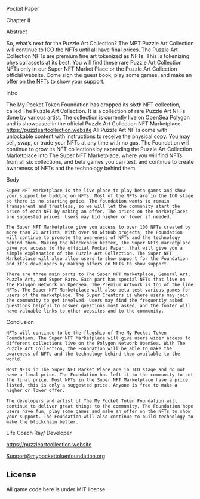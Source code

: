 Pocket Paper  

Chapter II 

Abstract 

So, what’s next for the Puzzle Art Collection? The MPT Puzzle Art Collection will continue to ICO the NFTs until all have final prices. The Puzzle Art Collection NFTs are premium fine art tokenized as NFTs. This is tokenizing physical assets at its best. You will find these rare Puzzle Art Collection NFTs only in our Super NFT Market Place or the Puzzle Art Collection official website. Come sign the guest book, play some games, and make an offer on the NFTs to show your support. 

Intro

The My Pocket Token Foundation has dropped its sixth NFT collection, called The Puzzle Art Collection. It is a collection of rare Puzzle Art NFTs done by various artist. The collection is currently live on OpenSea Polygon and is showcased in the official Puzzle Art Collection NFT Marketplace. https://puzzleartcollection.website All Puzzle Art NFTs come with unlockable content with instructions to receive the physical copy. You may sell, swap, or trade your NFTs at any time with no gas. The Foundation will continue to grow its NFT collections by expanding the Puzzle Art Collection Marketplace into The Super NFT Marketplace, where you will find NFTs from all six collections, and beta games you can test. and continue to create awareness of NFTs and the technology behind them. 

Body 

	Super NFT Marketplace is the live place to play beta games and show your support by bidding on NFTs. Most of the NFTs are in the ICO stage so there is no starting price. The foundation wants to remain transparent and trustless, so we will let the community start the price of each NFT by making an offer. The prices on the marketplaces are suggested prices. Users may bid higher or lower if needed. 

	The Super NFT Marketplace give you access to over 100 NFTs created by more than 20 artists. With over 90 GitHub projects, the Foundation will continue to promote the awareness of NFTs and the technology behind them. Making the blockchain better, The Super NFTs marketplace give you access to the official Pocket Paper, that will give you a simple explanation of the Puzzle Art Collection. The Super NFT Marketplace will also allow users to show support for the Foundation and it’s developers by making offers on NFTs to show support.  

	There are three main parts to The Super NFT Marketplace, General Art, Puzzle Art, and Super Rare. Each part has special NFTs that live on the Polygon Network on OpenSea. The Premium Artwork is top of the line NFTs. The Super NFT Marketplace will also beta test various games for users of the marketplace. The Super Creators is where users may join the community to get involved. Users may find the frequently asked questions helpful to answer questions most asked, and the footer will have valuable links to other websites and to the community. 

Conclusion 

	NFTs will continue to be the flagship of The My Pocket Token Foundation. The Super NFT Marketplace will give users wider access to different collections live on the Polygon Network OpenSea. With The Puzzle Art Collection, the Foundation will be able to make the awareness of NFTs and the technology behind them available to the world. 

	Most NFTs in The Super NFT Market Place are in ICO stage and do not have a final price. The Foundation has left it to the community to set the final price. Most NFTs in the Super NFT Marketplace have a price listed, this is only a suggested price. Anyone is free to make a higher or lower offer. 

	The developers and artist of The My Pocket Token Foundation will continue to deliver great things to the community. The Foundation hope users have fun, play some games and make an offer on the NFTs to show your support. The Foundation will also continue to build technology to make the blockchain better. 

 

Life Coach Ray/ Developer 

https://puzzleartcollection.website 

Support@mypockettokenfoundation.org  

## License

All game code here is under MIT license.
